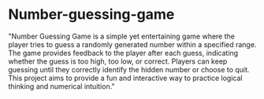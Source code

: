 # Number-guessing-game
"Number Guessing Game is a simple yet entertaining game where the player tries to guess a randomly generated number within a specified range. The game provides feedback to the player after each guess, indicating whether the guess is too high, too low, or correct. Players can keep guessing until they correctly identify the hidden number or choose to quit. This project aims to provide a fun and interactive way to practice logical thinking and numerical intuition."
